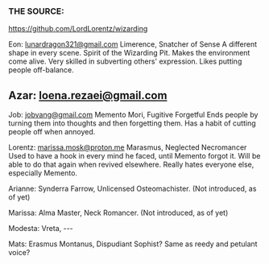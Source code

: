 ### THE SOURCE:
https://github.com/LordLorentz/wizarding

Eon:
lunardragon321@gmail.com
Limerence, Snatcher of Sense
A different shape in every scene. Spirit of the Wizarding Pit. Makes the environment come alive. Very skilled in subverting others' expression.
Likes putting people off-balance.

Azar:
loena.rezaei@gmail.com
---

Job:
jobvang@gmail.com
Memento Mori, Fugitive Forgetful
Ends people by turning them into thoughts and then forgetting them.
Has a habit of cutting people off when annoyed.

Lorentz:
marissa.mosk@proton.me
Marasmus, Neglected Necromancer
Used to have a hook in every mind he faced, until Memento forgot it. Will be able to do that again when revived elsewhere.
Really hates everyone else, especially Memento.

Arianne:
Synderra Farrow, Unlicensed Osteomachister.
(Not introduced, as of yet)

Marissa:
Alma Master, Neck Romancer.
(Not introduced, as of yet)

Modesta:
Vreta, ---

Mats:
Erasmus Montanus, Dispudiant Sophist?
Same as reedy and petulant voice?



